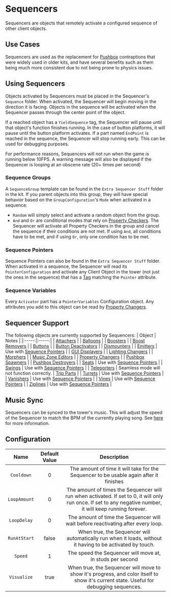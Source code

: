 # Sequencers

Sequencers are objects that remotely activate a configured sequence of other client objects.

## Use Cases

Sequencers are used as the replacement for [Pushbox](pushbox-spawners.md) contraptions that were widely used in older kits, and have several benefits such as them being much more consistent due to not being prone to physics issues.

## Using Sequencers

Objects activated by Sequencers must be placed in the Sequencer's `Sequence` folder. When activated, the Sequencer will begin moving in the direction it is facing. Objects in the sequence will be activated when the Sequencer passes through the center point of the object.

If a reached object has a `YieldSequence` tag, the Sequencer will pause until that object's function finishes running. In the case of button platforms, it will pause until the button platform activates.
If a part named `EndPoint` is reached in the sequence, the Sequencer will stop running early. This can be used for debugging purposes.

For performance reasons, Sequencers will not run when the game is running below 10FPS.
A warning message will also be displayed if the Sequencer is looping at an obscene rate (20+ times per second)

### Sequence Groups

A `SequenceGroup` template can be found in the `Extra Sequencer Stuff` folder in the kit. If you parent objects into this group, they will have special behavior based on the `GroupConfiguration`'s `Mode` when activated in a sequence:

* `Random` will simply select and activate a random object from the group.
* `And` and `Or` are conditional modes that rely on [Property Checkers](property-changers.md#property-checkers). The Sequencer will activate all Property Checkers in the group and cancel the sequence if their conditions are not met. If using `And`, all conditions have to be met, and if using `Or`, only one condition has to be met.

### Sequence Pointers

Sequence Pointers can also be found in the `Extra Sequencer Stuff` folder. When activated in a sequence, the Sequencer will read its `PointerConfiguration` and activate any Client Object in the tower (not just the ones in the sequence) that has a [Tag] matching the `Pointer` attribute.

### Sequence Variables

Every `Activator` part has a `PointerVariables` Configuration object. Any attributes you add to this object can be read by [Property Changers](property-changers.md#_esequencevariable).

## Sequencer Support

The following objects are currently supported by Sequencers:
| Object | Notes |
|:-----:|:-----:|
| [Attachers](attachers.md) |
| [Balloons](balloons.md) |
| [Boosters](boosters.md) |
| [Boost Removers](boosters.md) |
| [Buttons](buttons.md) |
| [Button Deactivators](button-deactivators.md) |
| [Dismounters](dismounters.md) |
| [Emitters](emitters.md) | Use with [Sequence Pointers] |
| [GUI Displayers](gui-displayers.md) |
| [Lighting Changers](lighting-changers.md) |
| [Morphers](morphers.md) |
| [Music Zone Editors](music-zone-editors.md) |
| [Property Changers](property-changers.md) |
| [Pushbox Spawners](pushbox-spawners.md) |
| [Pushbox Destroyers](pushbox-destroyers.md) |
| [Seats](seats.md) | Use with [Sequence Pointers] |
| [Swings](swings.md) | Use with [Sequence Pointers] |
| [Teleporters](teleporters.md) | Seamless mode will not function correctly.
| [Trip Parts](trip-parts.md) |
| [Turrets](turrets.md) | Use with [Sequence Pointers] |
| [Vanishers](vanishers.md) | Use with [Sequence Pointers] |
| [Vines](vines.md) | Use with [Sequence Pointers] |
| [Ziplines](ziplines.md) | Use with [Sequence Pointers] |

## Music Sync

Sequencers can be synced to the tower's music. This will adjust the speed of the Sequencer to match the BPM of the currently playing song. See [here](/docs/misc.md#music-sync-configuration) for more information.

## Configuration

| Name | Default Value | Description
|:-----:|:-----:|:-----:
| `Cooldown` | 0 | The amount of time it will take for the Sequencer to be usable again after it finishes
| `LoopAmount` | 0 | The amount of times the Sequencer will run when activated. If set to 0, it will only run once. If set to any negative number, it will keep running forever.
| `LoopDelay` | 0 | The amount of time the Sequencer will wait before reactivating after every loop.
| `RunAtStart` | false | When true, the Sequencer will automatically run when it loads, without it having to be activated by touch.
| `Speed` | 1 | The speed the Sequencer will move at, in studs per second
| `Visualize` | true | When true, the Sequencer will move to show it's progress, and color itself to show it's current state. Useful for debugging sequences.

[Tag]: https://create.roblox.com/docs/studio/properties#instance-tags
[Sequence Pointers]: #sequence-pointers